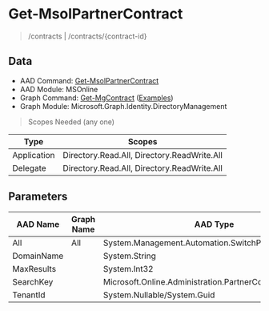 # Get-MsolPartnerContract

> /contracts | /contracts/{contract-id}

## Data

+ AAD Command: [Get-MsolPartnerContract](https://docs.microsoft.com/en-us/powershell/module/MSOnline/Get-MsolPartnerContract)
+ AAD Module: MSOnline
+ Graph Command: [Get-MgContract](https://docs.microsoft.com/en-us/powershell/module/Microsoft.Graph.Identity.DirectoryManagement/Get-MgContract) ([Examples](https://github.com/orgs/msgraph/discussions?discussions_q=Get-MgContract))
+ Graph Module: Microsoft.Graph.Identity.DirectoryManagement

> Scopes Needed (any one)

|Type|Scopes|
|---|---|
|Application|Directory.Read.All, Directory.ReadWrite.All|
|Delegate|Directory.Read.All, Directory.ReadWrite.All|

## Parameters

|AAD Name|Graph Name|AAD Type|Graph Type|Infos|
|---|---|---|---|---|
|All|All|System.Management.Automation.SwitchParameter|System.Management.Automation.SwitchParameter||
|DomainName||System.String|||
|MaxResults||System.Int32|||
|SearchKey||Microsoft.Online.Administration.PartnerContractSearchKey|||
|TenantId||System.Nullable/System.Guid|||

